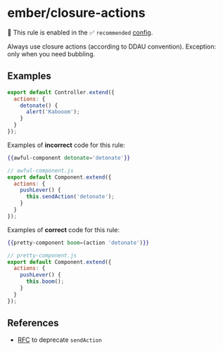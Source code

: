 # ember/closure-actions

💼 This rule is enabled in the ✅ `recommended` [config](https://github.com/ember-cli/eslint-plugin-ember#-configurations).

<!-- end auto-generated rule header -->

Always use closure actions (according to DDAU convention). Exception: only when you need bubbling.

## Examples

```js
export default Controller.extend({
  actions: {
    detonate() {
      alert('Kabooom');
    }
  }
});
```

Examples of **incorrect** code for this rule:

```hbs
{{awful-component detonate='detonate'}}
```

```js
// awful-component.js
export default Component.extend({
  actions: {
    pushLever() {
      this.sendAction('detonate');
    }
  }
});
```

Examples of **correct** code for this rule:

```hbs
{{pretty-component boom=(action 'detonate')}}
```

```js
// pretty-component.js
export default Component.extend({
  actions: {
    pushLever() {
      this.boom();
    }
  }
});
```

## References

- [RFC](https://github.com/emberjs/rfcs/blob/master/text/0335-deprecate-send-action.md) to deprecate `sendAction`
